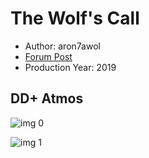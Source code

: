 # The Wolf's Call

* Author: aron7awol
* [Forum Post](https://www.avsforum.com/threads/bass-eq-for-filtered-movies.2995212/post-58234030)
* Production Year: 2019

## DD+ Atmos

![img 0](https://i.imgur.com/XuICBim.jpg)

![img 1](https://i.imgur.com/OG7gQj3.jpg)

